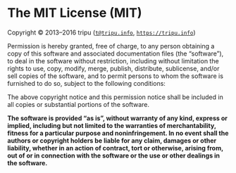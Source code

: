 # The MIT License (MIT)

Copyright &copy; 2013&ndash;2016 tripu ([`t@tripu.info`](mailto:t@tripu.info), [`https://tripu.info`](https://tripu.info/))

Permission is hereby granted, free of charge, to any person obtaining a copy of this software and associated documentation files (the &ldquo;software&rdquo;),
to deal in the software without restriction, including without limitation the rights to use, copy, modify, merge, publish, distribute, sublicense, and/or sell
copies of the software, and to permit persons to whom the software is furnished to do so, subject to the following conditions:

The above copyright notice and this permission notice shall be included in all copies or substantial portions of the software.

**The software is provided &ldquo;as is&rdquo;, without warranty of any kind, express or implied, including but not limited to the warranties of
merchantability, fitness for a particular purpose and noninfringement.
In no event shall the authors or copyright holders be liable for any claim, damages or other liability, whether in an action of contract, tort or otherwise,
arising from, out of or in connection with the software or the use or other dealings in the software.**
